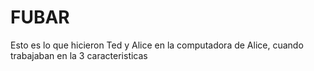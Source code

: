 # FUBAR

Esto es lo que hicieron Ted y Alice en la computadora de Alice, cuando trabajaban en la 3 caracteristicas

